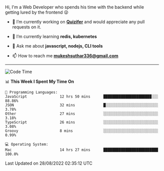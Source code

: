Hi, I'm a Web Developer who spends his time with the backend while getting lured by the frontend 😜

- 🔭 I’m currently working on **[Quizifer](https://github.com/SutharMukesh/Quizifer/)** and would appreciate any pull requests on it.

- 🌱 I’m currently learning **redis, kubernetes**

- 💬 Ask me about **javascript, nodejs, CLI tools**

- 📫 How to reach me **mukeshsuthar336@gmail.com**

---
<!--START_SECTION:waka-->
![Code Time](http://img.shields.io/badge/Code%20Time-1%2C738%20hrs%2016%20mins-blue)

📊 **This Week I Spent My Time On** 

```text
💬 Programming Languages: 
JavaScript               12 hrs 50 mins      ██████████████████████░░░   88.86% 
JSON                     32 mins             █░░░░░░░░░░░░░░░░░░░░░░░░   3.78% 
Other                    27 mins             ░░░░░░░░░░░░░░░░░░░░░░░░░   3.18% 
TypeScript               26 mins             ░░░░░░░░░░░░░░░░░░░░░░░░░   3.08% 
Groovy                   8 mins              ░░░░░░░░░░░░░░░░░░░░░░░░░   0.99%

💻 Operating System: 
Mac                      14 hrs 27 mins      █████████████████████████   100.0%

```


 Last Updated on 28/08/2022 02:35:12 UTC
<!--END_SECTION:waka-->

